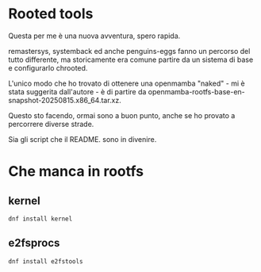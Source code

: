 # Rooted tools

Questa per me è una nuova avventura, spero rapida.

remastersys, systemback ed anche penguins-eggs fanno un percorso del tutto differente, ma storicamente era comune partire da un sistema di base e configurarlo chrooted.

L'unico modo che ho trovato di ottenere una openmamba "naked" - mi è stata suggerita dall'autore - è di partire da openmamba-rootfs-base-en-snapshot-20250815.x86_64.tar.xz.

Questo sto facendo, ormai sono a buon punto, anche se ho provato a percorrere diverse strade.

Sia gli script che il README. sono in divenire.

# Che manca in rootfs

## kernel
```
dnf install kernel

```

## e2fsprocs
```
dnf install e2fstools

```

